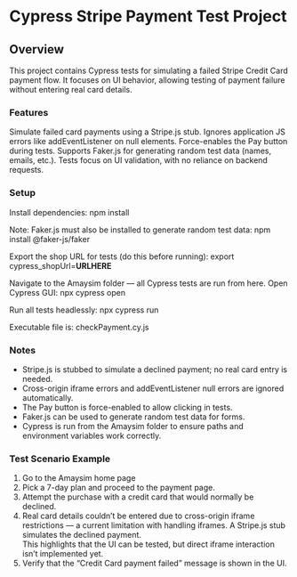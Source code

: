 # Cypress Stripe Payment Test Project
## Overview

This project contains Cypress tests for simulating a failed Stripe Credit Card payment flow.
It focuses on UI behavior, allowing testing of payment failure without entering real card details.

### Features
Simulate failed card payments using a Stripe.js stub.
Ignores application JS errors like addEventListener on null elements.
Force-enables the Pay button during tests.
Supports Faker.js for generating random test data (names, emails, etc.).
Tests focus on UI validation, with no reliance on backend requests.

### Setup
Install dependencies:
npm install

Note: Faker.js must also be installed to generate random test data:
npm install @faker-js/faker

Export the shop URL for tests (do this before running):
export cypress_shopUrl=**URLHERE**

Navigate to the Amaysim folder — all Cypress tests are run from here.
Open Cypress GUI:
npx cypress open

Run all tests headlessly:
npx cypress run

Executable file is: checkPayment.cy.js

### Notes
- Stripe.js is stubbed to simulate a declined payment; no real card entry is needed. <br>
- Cross-origin iframe errors and addEventListener null errors are ignored automatically. <br>
- The Pay button is force-enabled to allow clicking in tests. <br>
- Faker.js can be used to generate random test data for forms. <br>
- Cypress is run from the Amaysim folder to ensure paths and environment variables work correctly.

### Test Scenario Example
1. Go to the Amaysim home page
2. Pick a 7-day plan and proceed to the payment page.
3. Attempt the purchase with a credit card that would normally be declined.
4. Real card details couldn’t be entered due to cross-origin iframe restrictions — a current limitation with handling iframes.
  A Stripe.js stub simulates the declined payment. <br>
  This highlights that the UI can be tested, but direct iframe interaction isn’t implemented yet.
5. Verify that the “Credit Card payment failed” message is shown in the UI.
